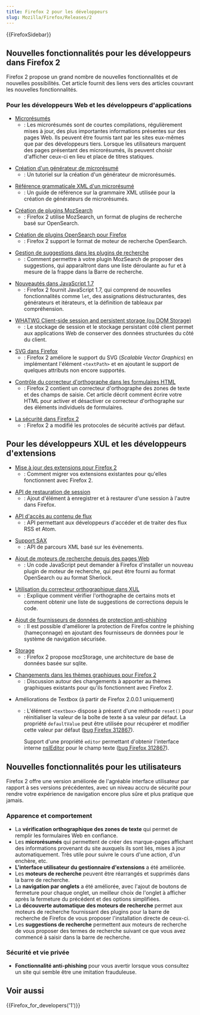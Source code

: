 ```yaml
---
title: Firefox 2 pour les développeurs
slug: Mozilla/Firefox/Releases/2
---
```


{{FirefoxSidebar}}

## Nouvelles fonctionnalités pour les développeurs dans Firefox 2

Firefox 2 propose un grand nombre de nouvelles fonctionnalités et de nouvelles possibilités. Cet article fournit des liens vers des articles couvrant les nouvelles fonctionnalités.

### Pour les développeurs Web et les développeurs d'applications

- [Microrésumés](https://wiki.mozilla.org/Microsummaries)
  - : Les microrésumés sont de courtes compilations, régulièrement mises à jour, des plus importantes informations présentes sur des pages Web. Ils peuvent être fournis tant par les sites eux-mêmes que par des développeurs tiers. Lorsque les utilisateurs marquent des pages présentant des microrésumés, ils peuvent choisir d'afficher ceux-ci en lieu et place de titres statiques.

<!---->

- [Création d'un générateur de microrésumé](/fr/Création_d'un_générateur_de_microrésumé)
  - : Un tutoriel sur la création d'un générateur de microrésumés.

<!---->

- [Référence grammaticale XML d'un microrésumé](/fr/Référence_grammaticale_XML_d'un_microrésumé)
  - : Un guide de référence sur la grammaire XML utilisée pour la création de générateurs de microrésumés.

<!---->

- [Création de plugins MozSearch](/fr/Création_de_plugins_MozSearch)
  - : Firefox 2 utilise MozSearch, un format de plugins de recherche basé sur OpenSearch.

<!---->

- [Création de plugins OpenSearch pour Firefox](/fr/Création_de_plugins_OpenSearch_pour_Firefox)
  - : Firefox 2 support le format de moteur de recherche OpenSearch.

<!---->

- [Gestion de suggestions dans les plugins de recherche](/fr/Gestion_de_suggestions_dans_les_plugins_de_recherche)
  - : Comment permettre à votre plugin MozSearch de proposer des suggestions, qui apparaîtront dans une liste déroulante au fur et à mesure de la frappe dans la Barre de recherche.

<!---->

- [Nouveautés dans JavaScript 1.7](/fr/Nouveautés_dans_JavaScript_1.7)
  - : Firefox 2 fournit JavaScript 1.7, qui comprend de nouvelles fonctionnalités comme `let`, des assignations déstructurantes, des générateurs et itérateurs, et la définition de tableaux par compréhension.

<!---->

- [WHATWG Client-side session and persistent storage (ou DOM Storage)](/fr/docs/Web/API/Web_Storage_API)
  - : Le stockage de session et le stockage persistant côté client permet aux applications Web de conserver des données structurées du côté du client.

<!---->

- [SVG dans Firefox](/fr/SVG_dans_Firefox)
  - : Firefox 2 améliore le support du SVG (_Scalable Vector Graphics_) en implémentant l'élément `<textPath>` et en ajoutant le support de quelques attributs non encore supportés.

<!---->

- [Contrôle du correcteur d'orthographe dans les formulaires HTML](/fr/Contrôle_du_correcteur_d'orthographe_dans_les_formulaires_HTML)
  - : Firefox 2 contient un correcteur d'orthographe des zones de texte et des champs de saisie. Cet article décrit comment écrire votre HTML pour activer et désactiver ce correcteur d'orthographe sur des éléments individuels de formulaires.

<!---->

- [La sécurité dans Firefox 2](/fr/La_sécurité_dans_Firefox_2)
  - : Firefox 2 a modifié les protocoles de sécurité activés par défaut.

## Pour les développeurs XUL et les développeurs d'extensions

- [Mise à jour des extensions pour Firefox 2](/fr/Mise_à_jour_des_extensions_pour_Firefox_2)
  - : Comment migrer vos extensions existantes pour qu'elles fonctionnent avec Firefox 2.

<!---->

- [API de restauration de session](/fr/API_de_restauration_de_session)
  - : Ajout d'élément à enregistrer et à restaurer d'une session à l'autre dans Firefox.

<!---->

- [API d'accès au contenu de flux](/fr/API_d'accès_au_contenu_de_flux)
  - : API permettant aux développeurs d'accéder et de traiter des flux RSS et Atom.

<!---->

- [Support SAX](/fr/SAX)
  - : API de parcours XML basé sur les évènements.

<!---->

- [Ajout de moteurs de recherche depuis des pages Web](/fr/Ajout_de_moteurs_de_recherche_depuis_des_pages_Web)
  - : Un code JavaScript peut demander à Firefox d'installer un nouveau plugin de moteur de recherche, qui peut être fourni au format OpenSearch ou au format Sherlock.

<!---->

- [Utilisation du correcteur orthographique dans XUL](/fr/Utilisation_du_correcteur_orthographique_dans_XUL)
  - : Explique comment vérifier l'orthographe de certains mots et comment obtenir une liste de suggestions de corrections depuis le code.

<!---->

- [Ajout de fournisseurs de données de protection anti-phishing](/fr/Ajout_de_fournisseurs_de_données_de_protection_anti-phishing)
  - : Il est possible d'améliorer la protection de Firefox contre le phishing (hameçonnage) en ajoutant des fournisseurs de données pour le système de navigation sécurisée.

<!---->

- [Storage](/fr/Storage)
  - : Firefox 2 propose mozStorage, une architecture de base de données basée sur sqlite.

<!---->

- [Changements dans les thèmes graphiques pour Firefox 2](/fr/Changements_dans_les_thèmes_graphiques_pour_Firefox_2)
  - : Discussion autour des changements à apporter au thèmes graphiques existants pour qu'ils fonctionnent avec Firefox 2.

<!---->

- Améliorations de Textbox (à partir de Firefox 2.0.0.1 uniquement)

  - : L'élément `<textbox>` dispose à présent d'une méthode `reset()` pour réinitialiser la valeur de la boîte de texte à sa valeur par défaut. La propriété `defaultValue` peut être utilisée pour récupérer et modifier cette valeur par défaut ([bug Firefox 312867](https://bugzil.la/312867)).

    Support d'une propriété `editor` permettant d'obtenir l'interface interne [nsIEditor](/fr/NsIEditor) pour le champ texte ([bug Firefox 312867](https://bugzil.la/312867)).

## Nouvelles fonctionnalités pour les utilisateurs

Firefox 2 offre une version améliorée de l'agréable interface utilisateur par rapport à ses versions précédentes, avec un niveau accru de sécurité pour rendre votre expérience de navigation encore plus sûre et plus pratique que jamais.

### Apparence et comportement

- La **vérification orthographique des zones de texte** qui permet de remplir les formulaires Web en confiance.
- Les **microrésumés** qui permettent de créer des marque-pages affichant des informations provenant du site auxquels ils sont liés, mises à jour automatiquement. Très utile pour suivre le cours d'une action, d'un enchère, etc.
- **L'interface utilisateur du gestionnaire d'extensions** a été améliorée.
- Les **moteurs de recherche** peuvent être réarrangés et supprimés dans la barre de recherche.
- La **navigation par onglets** a été améliorée, avec l'ajout de boutons de fermeture pour chaque onglet, un meilleur choix de l'onglet à afficher après la fermeture du précédent et des options simplifiées.
- La **découverte automatique des moteurs de recherche** permet aux moteurs de recherche fournissant des plugins pour la barre de recherche de Firefox de vous proposer l'installation directe de ceux-ci.
- Les **suggestions de recherche** permettent aux moteurs de recherche de vous proposer des termes de recherche suivant ce que vous avez commencé à saisir dans la barre de recherche.

### Sécurité et vie privée

- **Fonctionnalité anti-phishing** pour vous avertir lorsque vous consultez un site qui semble être une imitation frauduleuse.

## Voir aussi

{{Firefox_for_developers('1')}}
